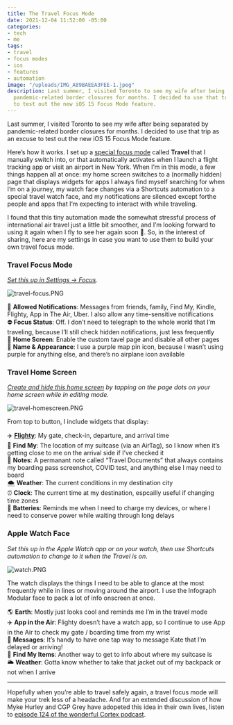 ```yaml
---
title: The Travel Focus Mode
date: 2021-12-04 11:52:00 -05:00
categories:
- tech
- me
tags:
- travel
- focus modes
- ios
- features
- automation
image: "/uploads/IMG_A89BAEEA3FEE-1.jpeg"
description: Last summer, I visited Toronto to see my wife after being separated by
  pandemic-related border closures for months. I decided to use that trip as an excuse
  to test out the new iOS 15 Focus Mode feature.
---
```


Last summer, I visited Toronto to see my wife after being separated by pandemic-related border closures for months. I decided to use that trip as an excuse to test out the new iOS 15 Focus Mode feature.

Here’s how it works. I set up a [special focus mode](https://twitter.com/mb/status/1429069655629500416) called **Travel** that I manually switch into, or that automatically activates when I launch a flight tracking app or visit an airport in New York. When I’m in this mode, a few things happen all at once: my home screen switches to a (normally hidden) page that displays widgets for apps I always find myself searching for when I’m on a journey, my watch face changes via a Shortcuts automation to a special travel watch face, and my notifications are silenced except forthe people and apps that I’m expecting to interact with while traveling.

I found that this tiny automation made the somewhat stressful process of international air travel just a little bit smoother, and I’m looking forward to using it again when I fly to see her again soon 🤞. So, in the interest of sharing, here are my settings in case you want to use them to build your own travel focus mode.

### Travel Focus Mode
*[Set this up in Settings → Focus](https://support.apple.com/en-us/HT212608).*

![travel-focus.PNG](/uploads/travel-focus.PNG)

🔴 **Allowed Notifications**: Messages from friends, family, Find My, Kindle, Flighty, App in The Air, Uber. I also allow any time-sensitive notifications  
⛔️ **Focus Status**: Off. I don’t need to telegraph to the whole world that I’m traveling, because I’ll still check hidden notifications, just less frequently  
📱 **Home Screen**: Enable the custom tavel page and disable all other pages   
📍 **Name & Appearance**: I use a purple map pin icon, because I wasn’t using purple for anything else, and there’s no airplane icon available  

### Travel Home Screen
*[Create and hide this home screen](https://support.apple.com/en-me/HT211345) by tapping on the page dots on your home screen while in editing mode.*

![travel-homescreen.PNG](/uploads/travel-homescreen.PNG)

From top to button, I include widgets that display:

✈️ **[Flighty](https://www.flightyapp.com)**: My gate, check-in, departure, and arrival time  
🧳 **Find My**: The location of my suitcase (via an AirTag), so I know when it’s getting close to me on the arrival side if I’ve checked it  
📒 **Notes**: A permanant note called “Travel Documents” that always contains my boarding pass screenshot, COVID test, and anything else I may need to board  
🌨 **Weather**: The current conditions in my destination city  
⏰ **Clock**: The current time at my destination, espcailly useful if changing time zones  
🔋 **Batteries**: Reminds me when I need to charge my devices, or where I need to conserve power while waiting through long delays  

### Apple Watch Face
*Set this up in the Apple Watch app or on your watch, then use Shortcuts automation to change to it when the Travel is on.*

![watch.PNG](/uploads/watch.PNG)

The watch displays the things I need to be able to glance at the most frequently while in lines or moving around the airport. I use the Infograph Modular face to pack a lot of info onscreen at once.

🌎 **Earth**: Mostly just looks cool and reminds me I’m in the travel mode  
✈️ **App in the Air**: Flighty doesn’t have a watch app, so I continue to use App in the Air to check my gate / boarding time from my wrist  
💬 **Messages**: It’s handy to have one tap way to message Kate that I’m delayed or arriving!  
🧳 **Find My Items**: Another way to get to info about where my suitcase is  
🌥 **Weather**: Gotta know whether to take that jacket out of my backpack or not when I arrive  

* * * 

Hopefully when you’re able to travel safely again, a travel focus mode will make your trek less of a headache. And for an extended discussion of how Myke Hurley and CGP Grey have adopeted this idea in their own lives, listen to [episode 124 of the wonderful Cortex podcast](https://www.relay.fm/cortex/124).